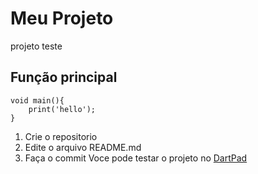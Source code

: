 
# Meu Projeto
projeto teste 
## Função principal

```
void main(){
    print('hello');
}
```
1. Crie o repositorio
2. Edite o arquivo README.md
3. Faça o commit 
Voce pode testar o projeto no [DartPad](https://dartpad.dev/)
